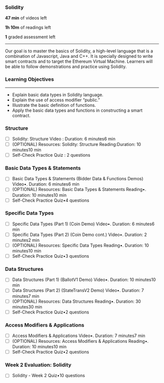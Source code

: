 ### Solidity

**47 min** of videos left

**1h 10m** of readings left

**1** graded assessment left

---

Our goal is to master the basics of Solidity, a high-level language that is a combination of Javascript, Java and C++. It is specially designed to write smart contracts and to target the Ethereum Virtual Machine. Learners will be able to follow demonstrations and practice using Solidity.

### Learning Objectives

---

- Explain basic data types in Solidity language.
- Explain the use of access modifier “public.”
- Illustrate the basic definition of functions.
- Apply the basic data types and functions in constructing a smart contract.

### Structure
- [ ] Solidity: Structure
   Video : Duration: 6 minutes6 min
- [ ] (OPTIONAL) Resources: Solidity: Structure
    Reading:Duration: 10 minutes10 min
- [ ] Self-Check
    Practice Quiz : 2 questions

### Basic Data Types & Statements

- [ ] Basic Data Types & Statements (Bidder Data & Functions Demos)
	Video•. Duration: 6 minutes6 min
- [ ] (OPTIONAL) Resources: Basic Data Types & Statements
	Reading•. Duration: 10 minutes10 min
- [ ] Self-Check
	Practice Quiz•4 questions

### Specific Data Types
- [ ] Specific Data Types (Part 1) (Coin Demo)
	Video•. Duration: 6 minutes6 min
- [ ] Specific Data Types (Part 2) (Coin Demo cont.)
	Video•. Duration: 2 minutes2 min
- [ ] (OPTIONAL) Resources: Specific Data Types
	Reading•. Duration: 10 minutes10 min
- [ ] Self-Check
	Practice Quiz•3 questions

### Data Structures

- [ ] Data Structures (Part 1) (BallotV1 Demo)
	Video•. Duration: 10 minutes10 min
- [ ] Data Structures (Part 2) (StateTransV2 Demo)
	Video•. Duration: 7 minutes7 min
- [ ] (OPTIONAL) Resources: Data Structures
	Reading•. Duration: 30 minutes30 min
- [ ] Self-Check
	Practice Quiz•2 questions

### Access Modifiers & Applications
- [ ] Access Modifiers & Applications
	Video•. Duration: 7 minutes7 min
- [ ] (OPTIONAL) Resources: Access Modifiers & Applications
	Reading•. Duration: 10 minutes10 min
- [ ] Self-Check
	Practice Quiz•2 questions

### Week 2 Evaluation: Solidity

- [ ] Solidity - Week 2
	Quiz•10 questions